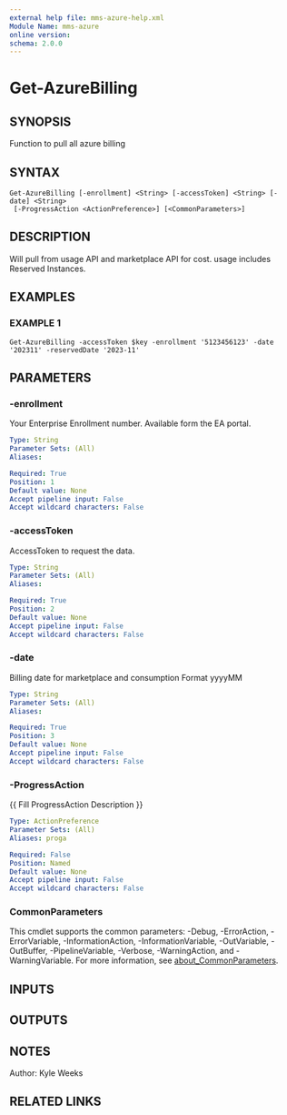 ```yaml
---
external help file: mms-azure-help.xml
Module Name: mms-azure
online version:
schema: 2.0.0
---
```


# Get-AzureBilling

## SYNOPSIS
Function to pull all azure billing

## SYNTAX

```
Get-AzureBilling [-enrollment] <String> [-accessToken] <String> [-date] <String>
 [-ProgressAction <ActionPreference>] [<CommonParameters>]
```

## DESCRIPTION
Will pull from usage API and marketplace API for cost.
usage includes Reserved Instances.

## EXAMPLES

### EXAMPLE 1
```
Get-AzureBilling -accessToken $key -enrollment '5123456123' -date '202311' -reservedDate '2023-11'
```

## PARAMETERS

### -enrollment
Your Enterprise Enrollment number.
Available form the EA portal.

```yaml
Type: String
Parameter Sets: (All)
Aliases:

Required: True
Position: 1
Default value: None
Accept pipeline input: False
Accept wildcard characters: False
```

### -accessToken
AccessToken to request the data.

```yaml
Type: String
Parameter Sets: (All)
Aliases:

Required: True
Position: 2
Default value: None
Accept pipeline input: False
Accept wildcard characters: False
```

### -date
Billing date for marketplace and consumption Format yyyyMM

```yaml
Type: String
Parameter Sets: (All)
Aliases:

Required: True
Position: 3
Default value: None
Accept pipeline input: False
Accept wildcard characters: False
```

### -ProgressAction
{{ Fill ProgressAction Description }}

```yaml
Type: ActionPreference
Parameter Sets: (All)
Aliases: proga

Required: False
Position: Named
Default value: None
Accept pipeline input: False
Accept wildcard characters: False
```

### CommonParameters
This cmdlet supports the common parameters: -Debug, -ErrorAction, -ErrorVariable, -InformationAction, -InformationVariable, -OutVariable, -OutBuffer, -PipelineVariable, -Verbose, -WarningAction, and -WarningVariable. For more information, see [about_CommonParameters](http://go.microsoft.com/fwlink/?LinkID=113216).

## INPUTS

## OUTPUTS

## NOTES
Author: Kyle Weeks

## RELATED LINKS
